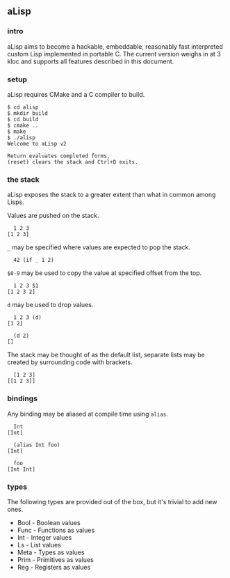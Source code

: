 ## aLisp

### intro
aLisp aims to become a hackable, embeddable, reasonably fast interpreted custom Lisp implemented in portable C. The current version weighs in at 3 kloc and supports all features described in this document.

### setup
aLisp requires CMake and a C compiler to build.

```
$ cd alisp
$ mkdir build
$ cd build
$ cmake ..
$ make
$ ./alisp
Welcome to aLisp v2

Return evaluates completed forms,
(reset) clears the stack and Ctrl+D exits.

```

### the stack
aLisp exposes the stack to a greater extent than what in common among Lisps.

Values are pushed on the stack.

```
  1 2 3
[1 2 3]
```

`_` may be specified where values are expected to pop the stack.

```
  42 (if _ 1 2)
```

`$0-9` may be used to copy the value at specified offset from the top.

```
  1 2 3 $1
[1 2 3 2]
```

`d` may be used to drop values.

```
  1 2 3 (d)
[1 2]

  (d 2)
[]
```

The stack may be thought of as the default list, separate lists may be created by surrounding code with brackets.

```
  [1 2 3]
[[1 2 3]]
```

### bindings

Any binding may be aliased at compile time using `alias`.

```
  Int
[Int]

  (alias Int foo)
[Int]

  foo
[Int Int]
```

### types

The following types are provided out of the box, but it's trivial to add new ones.

- Bool - Boolean values
- Func - Functions as values
- Int - Integer values
- Ls - List values
- Meta - Types as values
- Prim - Primitives as values
- Reg - Registers as values